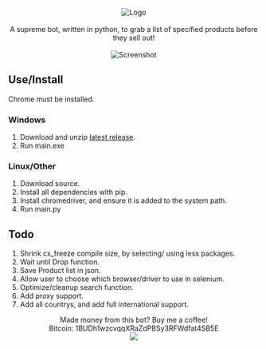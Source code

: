 <p align="center">
  <img src="https://github.com/loks0n/Supreme-Drop-Bot/raw/master/bin/logo.gif" alt="Logo"/>
    <br>
    <br>
A supreme bot, written in python, to grab a list of specified products before they sell out!
    <br>
    <br>
  <img src="https://github.com/loks0n/Supreme-Drop-Bot/raw/master/bin/screenshot.png" alt="Screenshot"/>
</p>

## Use/Install

Chrome must be installed.

### Windows
1. Download and unzip [latest release](https://github.com/loks0n/Supreme-Drop-Bot/releases).
2. Run main.exe

### Linux/Other
1. Download source.
2. Install all dependencies with pip.
3. Install chromedriver, and ensure it is added to the system path.
4. Run main.py

## Todo
1. Shrink cx_freeze compile size, by selecting/ using less packages.
2. Wait until Drop function.
3. Save Product list in json.
4. Allow user to choose which browser/driver to use in selenium.
5. Optimize/cleanup search function.
6. Add proxy support.
7. Add all countrys, and add full international support.

<p align="center">
Made money from this bot? Buy me a coffee!
<br>
Bitcoin: 1BUDh1wzcvqqXRaZdPBSy3RFWdfat4SB5E
<br>
<a href="https://www.paypal.com/cgi-bin/webscr?cmd=_s-xclick&hosted_button_id=DVT7ZKQLWVGZQ">
<img src="https://www.paypalobjects.com/en_US/i/btn/btn_donateCC_LG.gif" ahrefalt="Logo"/>
</a>
</p>
